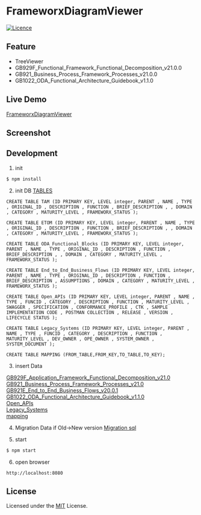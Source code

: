 # FrameworxDiagramViewer

[![Licence](https://img.shields.io/badge/License-MIT-green.svg?style=flat-square)](LICENSE) 


## Feature
* TreeViewer
 * GB929F_Functional_Framework_Functional_Decomposition_v21.0.0
 * GB921_Business_Process_Framework_Processes_v21.0.0
 * GB1022_ODA_Functional_Architecture_Guidebook_v1.1.0

## Live Demo
[FrameworxDiagramViewer](https://nojaja.github.io/FrameworxDiagramViewer/?q=1&type=TAM)


## Screenshot

## Development
1. init
```sh
$ npm install
```

2. init DB
[TABLES](https://docs.google.com/spreadsheets/d/1P4WQxQnO-gbPkVZ2d85T9I0dClw9Lm3rQ_cvSmyYz88/edit?usp=sharing)
```
CREATE TABLE TAM (ID PRIMARY KEY, LEVEL integer, PARENT , NAME , TYPE , ORIGINAL_ID , DESCRIPTION , FUNCTION , BRIEF_DESCRIPTION , , DOMAIN , CATEGORY , MATURITY_LEVEL , FRAMEWORX_STATUS );

CREATE TABLE ETOM (ID PRIMARY KEY, LEVEL integer, PARENT , NAME , TYPE , ORIGINAL_ID , DESCRIPTION , FUNCTION , BRIEF_DESCRIPTION , , DOMAIN , CATEGORY , MATURITY_LEVEL , FRAMEWORX_STATUS );

CREATE TABLE ODA_Functional_Blocks (ID PRIMARY KEY, LEVEL integer, PARENT , NAME , TYPE , ORIGINAL_ID , DESCRIPTION , FUNCTION , BRIEF_DESCRIPTION , , DOMAIN , CATEGORY , MATURITY_LEVEL , FRAMEWORX_STATUS );

CREATE TABLE End_to_End_Business_Flows (ID PRIMARY KEY, LEVEL integer, PARENT , NAME , TYPE , ORIGINAL_ID , DESCRIPTION , FUNCTION , BRIEF_DESCRIPTION , ASSUMPTIONS , DOMAIN , CATEGORY , MATURITY_LEVEL , FRAMEWORX_STATUS );

CREATE TABLE Open_APIs (ID PRIMARY KEY, LEVEL integer, PARENT , NAME , TYPE , FUNCID , CATEGORY , DESCRIPTION , FUNCTION , MATURITY_LEVEL , SWAGGER , SPECIFICATION , CONFORMANCE_PROFILE , CTK , SAMPLE IMPLEMENTATION CODE , POSTMAN COLLECTION , RELEASE , VERSION , LIFECYCLE STATUS );

CREATE TABLE Legacy_Systems (ID PRIMARY KEY, LEVEL integer, PARENT , NAME , TYPE , FUNCID , CATEGORY , DESCRIPTION , FUNCTION , MATURITY_LEVEL , DEV_OWNER , OPE_OWNER , SYSTEM_OWNER , SYSTEM_DOCUMENT );

CREATE TABLE MAPPING (FROM_TABLE,FROM_KEY,TO_TABLE,TO_KEY);
```

3. insert Data  

[GB929F_Application_Framework_Functional_Decomposition_v21.0](https://docs.google.com/spreadsheets/d/1cp_RM2HgvJQa1mxKcuwfQjgU51xM05jYYSMKmw8WZmc/edit?usp=sharing)  
[GB921_Business_Process_Framework_Processes_v21.0](https://docs.google.com/spreadsheets/d/1tONFHSG063GqTjbpQe-8XtLZh-zazxqr3T9b1gTPMUU/edit?usp=sharing)  
[GB921E_End_to_End_Business_Flows_v20.0.1](https://docs.google.com/spreadsheets/d/1Bf-ZWoKFnIdlczZ6U0uIjGth8E-Krb2_0gB9skkMs3w/edit?usp=sharing)  
[GB1022_ODA_Functional_Architecture_Guidebook_v1.1.0](https://docs.google.com/spreadsheets/d/1rKSNk4ptMRMJbI8rO7SDvRuTBoiLTHcD8xb-_m9UcMY/edit?usp=sharing)  
[Open_APIs](https://docs.google.com/spreadsheets/d/1rYSE8yqqOCIfLxa8LlfjQfRCbhf8LNjrjjMaQXak6Ws/edit?usp=sharing)  
[Legacy_Systems](https://docs.google.com/spreadsheets/d/1P4WQxQnO-gbPkVZ2d85T9I0dClw9Lm3rQ_cvSmyYz88/edit?usp=sharing)  
[mapping](https://docs.google.com/spreadsheets/d/1Qr4PD75e1VRMx_4Lk09ibswxMdJakM-TKNvpWBcHNtI/edit?usp=sharing)  

4. Migration Data
if Old→New version
 [Migration sql](https://docs.google.com/spreadsheets/d/1P4WQxQnO-gbPkVZ2d85T9I0dClw9Lm3rQ_cvSmyYz88/edit#gid=736809744)
 
5. start
```sh
$ npm start
```

6. open browser
```
http://localhost:8080
```

## License

Licensed under the [MIT](LICENSE) License.
